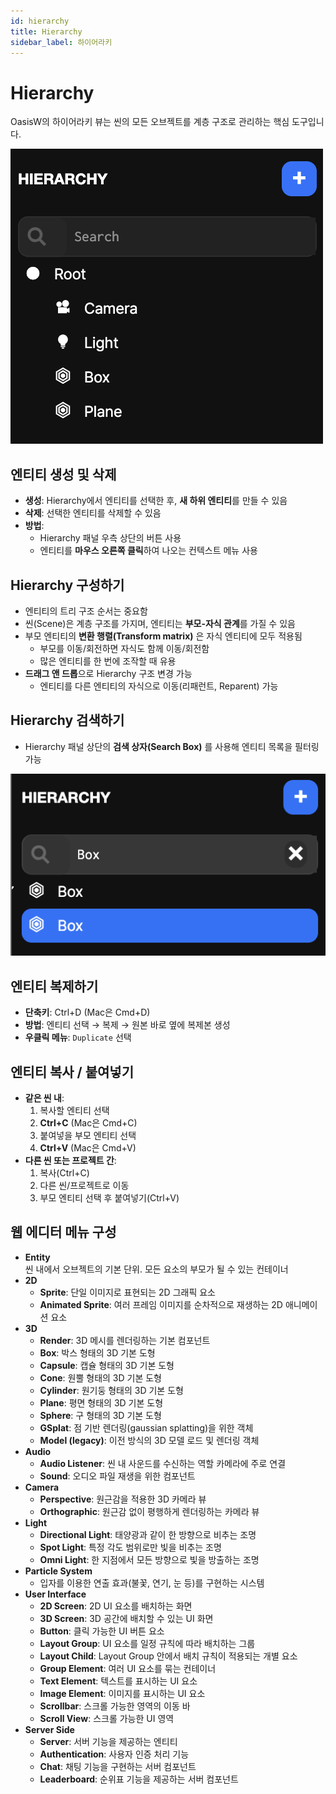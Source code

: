 ```yaml
---
id: hierarchy
title: Hierarchy
sidebar_label: 하이어라키
---
```


# Hierarchy

OasisW의 하이어라키 뷰는 씬의 모든 오브젝트를 계층 구조로 관리하는 핵심 도구입니다.

![Hierarchy](/img/usage-guide/4_hierarchy.png)

## 엔티티 생성 및 삭제

- **생성**: Hierarchy에서 엔티티를 선택한 후, **새 하위 엔티티**를 만들 수 있음  
- **삭제**: 선택한 엔티티를 삭제할 수 있음  
- **방법**:
  - Hierarchy 패널 우측 상단의 버튼 사용
  - 엔티티를 **마우스 오른쪽 클릭**하여 나오는 컨텍스트 메뉴 사용

## Hierarchy 구성하기

- 엔티티의 트리 구조 순서는 중요함
- 씬(Scene)은 계층 구조를 가지며, 엔티티는 **부모-자식 관계**를 가질 수 있음
- 부모 엔티티의 **변환 행렬(Transform matrix)** 은 자식 엔티티에 모두 적용됨
  - 부모를 이동/회전하면 자식도 함께 이동/회전함
  - 많은 엔티티를 한 번에 조작할 때 유용
- **드래그 앤 드롭**으로 Hierarchy 구조 변경 가능
  - 엔티티를 다른 엔티티의 자식으로 이동(리패런트, Reparent) 가능

## Hierarchy 검색하기

- Hierarchy 패널 상단의 **검색 상자(Search Box)** 를 사용해 엔티티 목록을 필터링 가능

![Hierarchy](/img/usage-guide/4_2_search_box.png)

## 엔티티 복제하기

- **단축키**: Ctrl+D (Mac은 Cmd+D)  
- **방법**: 엔티티 선택 → 복제 → 원본 바로 옆에 복제본 생성
- **우클릭 메뉴**: `Duplicate` 선택

## 엔티티 복사 / 붙여넣기

- **같은 씬 내**:
  1. 복사할 엔티티 선택
  2. **Ctrl+C** (Mac은 Cmd+C)
  3. 붙여넣을 부모 엔티티 선택
  4. **Ctrl+V** (Mac은 Cmd+V)
- **다른 씬 또는 프로젝트 간**:
  1. 복사(Ctrl+C)
  2. 다른 씬/프로젝트로 이동
  3. 부모 엔티티 선택 후 붙여넣기(Ctrl+V)
## 웹 에디터 메뉴 구성

- **Entity**  
  씬 내에서 오브젝트의 기본 단위. 모든 요소의 부모가 될 수 있는 컨테이너
- **2D**
    - **Sprite**: 단일 이미지로 표현되는 2D 그래픽 요소
    - **Animated Sprite**: 여러 프레임 이미지를 순차적으로 재생하는 2D 애니메이션 요소
- **3D**
    - **Render**: 3D 메시를 렌더링하는 기본 컴포넌트
    - **Box**: 박스 형태의 3D 기본 도형
    - **Capsule**: 캡슐 형태의 3D 기본 도형
    - **Cone**: 원뿔 형태의 3D 기본 도형
    - **Cylinder**: 원기둥 형태의 3D 기본 도형
    - **Plane**: 평면 형태의 3D 기본 도형
    - **Sphere**: 구 형태의 3D 기본 도형
    - **GSplat**: 점 기반 렌더링(gaussian splatting)을 위한 객체
    - **Model (legacy)**: 이전 방식의 3D 모델 로드 및 렌더링 객체
- **Audio**
    - **Audio Listener**: 씬 내 사운드를 수신하는 역할 카메라에 주로 연결
    - **Sound**: 오디오 파일 재생을 위한 컴포넌트
- **Camera**
    - **Perspective**: 원근감을 적용한 3D 카메라 뷰
    - **Orthographic**: 원근감 없이 평행하게 렌더링하는 카메라 뷰
- **Light**
    - **Directional Light**: 태양광과 같이 한 방향으로 비추는 조명
    - **Spot Light**: 특정 각도 범위로만 빛을 비추는 조명
    - **Omni Light**: 한 지점에서 모든 방향으로 빛을 방출하는 조명
- **Particle System**  
    - 입자를 이용한 연출 효과(불꽃, 연기, 눈 등)를 구현하는 시스템
- **User Interface**
    - **2D Screen**: 2D UI 요소를 배치하는 화면
    - **3D Screen**: 3D 공간에 배치할 수 있는 UI 화면
    - **Button**: 클릭 가능한 UI 버튼 요소
    - **Layout Group**: UI 요소를 일정 규칙에 따라 배치하는 그룹
    - **Layout Child**: Layout Group 안에서 배치 규칙이 적용되는 개별 요소
    - **Group Element**: 여러 UI 요소를 묶는 컨테이너
    - **Text Element**: 텍스트를 표시하는 UI 요소
    - **Image Element**: 이미지를 표시하는 UI 요소
    - **Scrollbar**: 스크롤 가능한 영역의 이동 바
    - **Scroll View**: 스크롤 가능한 UI 영역
- **Server Side**
    - **Server**: 서버 기능을 제공하는 엔티티
    - **Authentication**: 사용자 인증 처리 기능
    - **Chat**: 채팅 기능을 구현하는 서버 컴포넌트
    - **Leaderboard**: 순위표 기능을 제공하는 서버 컴포넌트